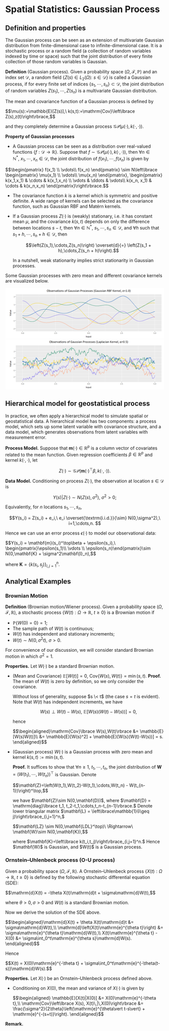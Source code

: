 # Spatial Statistics: Gaussian Process
## Definition and properties
The Gaussian process can be seen as an extension of multivariate Gaussian distribution from finite-dimensional case to infinite-dimensional case. It is a stochastic process or a random field (a collection of random variables indexed by time or space) such that the joint distribution of every finite collection of those random variables is Gaussian.

**Definition** (Gaussian process). Given a probability space $(\Omega,\mathcal{F},\mathbb{P})$ and an index set $\mathcal{D},$ a random field $\left\lbrace Z(s)\in L_2(\Omega):\ s\in\mathcal{D}\right\rbrace$ is called a Gaussian process, if for every finite set of indices $\lbrace s_1,\cdots,s_n\rbrace \subset \mathcal{D},$ the joint distribution of random variables $Z(s_1),\cdots,Z(s_n)$ is a multivariate Gaussian distribution.

The mean and covariance function of a Gaussian process is defined by
<p>
  $$\mu(s):=\mathbb{E}[Z(s)],\ k(s,t):=\mathrm{Cov}\left\lbrace Z(s),z(t)\right\rbrace,$$
</p>

and they completely determine a Gaussian process $\mathcal{GP}\left(\mu(\cdot),k(\cdot,\cdot)\right).$

**Property of Gaussian processes** 
+ A Gaussian process can be seen as a distribution over real-valued functions $\lbrace f:\mathcal{D}\to\mathbb{R}\rbrace.$ Suppose that $f\sim\mathcal{GP}\left(\mu(\cdot),k(\cdot,\cdot)\right),$ then $\forall n\in\mathbb{N}^*,\ x_1,\cdots,x_n\in\mathcal{D},$ the joint distribution of $f(x_1),\cdots,f(x_n)$ is given by
  
<p>$$\begin{pmatrix} f(x_1) \\ \vdots\\ f(x_n) \end{pmatrix} \sim N\left\lbrace
  \begin{pmatrix} \mu(x_1) \\ \vdots\\ \mu(x_n) \end{pmatrix},
  \begin{pmatrix} k(x_1,x_1) & \cdots & k(x_1,x_n) \\ \vdots & \ddots & \vdots\\ k(x_n, x_1) & \cdots & k(x_n,x_n) \end{pmatrix}\right\rbrace.$$
  </p>

+ The covariance function $k$ is a kernel which is symmetric and positive definite. A wide range of kernels can be selected as the covariance function, such as Gaussian RBF and Matérn kernels.

+ If a Gaussian process $Z(\cdot)$ is (weakly) stationary, i.e. it has constant mean $\mu$, and the covariance $k(s,t)$ depends on only the difference between locations $s-t$, then $\forall n\in\mathbb{N}^*,\ s_1,\cdots,s_n\in\mathcal{D},$ and $\forall h$ such that $s_1+h,\cdots,s_n+h\in\mathcal{D}$, then
  
  $$\left(Z(s_1),\cdots,Z(s_n)\right) \overset{d}{=} \left(Z(s_1 + h),\cdots,Z(s_n + h)\right).$$
  
  In a nutshell, weak stationarity implies strict stationarity in Gaussian processes.

Some Gaussian processes with zero mean and different covariance kernels are visualized below.
  
![avatar](https://github.com/JurrivhLeon/JurrivhLeon.github.io/raw/main/figs/rbf.png)
![avatar](https://github.com/JurrivhLeon/JurrivhLeon.github.io/raw/main/figs/lap.png)
  
## Hierarchical model for geostatistical process

In practice, we often apply a hierarchical model to simulate spatial or geostatistical data. A hierarchical model has two components: a process model, which sets up some latent variable with covariance structure, and a data model, which generates observations from latent variables with measurement error.

**Process Model.** Suppose that $\mathbf{m}(\cdot)\in\mathbb{R}^p$ is a column vector of covariates related to the mean function. Given regression coefficients $\beta\in\mathbb{R}^p$ and kernel $k(\cdot,\cdot),$ let

$$Z(\cdot)\sim\mathcal{GP}\left(\mathbf{m}(\cdot)^\top\beta, k(\cdot,\cdot)\right).$$

**Data Model.** Conditioning on process $Z(\cdot),$ the observation at location $s\in\mathcal{D}$ is

$$Y(s)|Z(\cdot) \sim N(Z(s), \sigma^2),\ \sigma^2>0;$$

Equivalently, for $n$ locations $s_1,\cdots,s_n,$

$$Y(s_i) = Z(s_i) + e_i,\ e_i \overset{\textrm{i.i.d.}}{\sim} N(0,\sigma^2),\ i=1,\cdots,n. $$

Hence we can use an error process $\epsilon(\cdot)$ to model our observational data:

<p>
  $$Y(s_i) = \mathbf{m}(s_i)^\top\beta + \epsilon(s_i),\ \begin{pmatrix}\epsilon(s_1)\\ \vdots \\ \epsilon(s_n)\end{pmatrix}\sim N(0,\mathbf{K} + \sigma^2\mathbf{I}_n),$$
</p>

where $\mathbf{K} = \lbrace k(s_i,s_j)\rbrace_{i,j=1}^n.$

## Analytical Examples
### Brownian Motion
**Definition** (Brownian motion/Wiener process). Given a probability space $(\Omega,\mathcal{F},\mathbb{R}),$ a stochastic process $\lbrace W(t): \Omega\to\mathbb{R},\ t\geq 0\rbrace$ is a Brownian motion if
  + $\mathbb{P}\lbrace W(0) = 0\rbrace = 1;$
  + The sample path of $W(t)$ is continuous;
  + $W(t)$ has independent and stationary increments;
  + $W(t)\sim N(0,\sigma^2t),\ \sigma > 0.$

For convenience of our discussion, we will consider standard Brownian motion in which $\sigma^2=1.$

**Properties.** Let $W(\cdot)$ be a standard Brownian motion.
+ (Mean and Covariance) $\mathbb{E}[W(t)] = 0,\ \mathrm{Cov}\lbrace W(s),W(t)\rbrace = \min(s,t).$
  **Proof.** The mean of $W(t)$ is zero by definition, so we only consider the covariance.
  
  Without loss of generality, suppose $s \< t$ (the case $s = t$ is evident). Note that $W(t)$ has independent increments, we have
  
  $$W(s)\perp W(t) - W(s),\ \mathbb{E}\left[W(s)\left(W(t)-W(s)\right)\right] = 0,$$

  hence
  <p>$$\begin{aligned}\mathrm{Cov}\lbrace W(s),W(t)\rbrace &= \mathbb{E}[W(s)W(t)]\\
    &= \mathbb{E}[W(s)^2] + \mathbb{E}[W(s)(W(t)-W(s))] = s.
    \end{aligned}$$</p>
  
+ (Gaussian process) $W(\cdot)$ is a Gaussian process with zero mean and kernel $k(s,t):=\min(s,t).$
  
  **Proof.** It suffices to show that $\forall n\geq 1,\ t_1,\cdots,t_n,$ the joint distribution of $\mathbf{W} = (W(t_1),\cdots,W(t_n))^\top$ is Gaussian. Denote
  <p>
    $$\mathbf{Z}=\left(W(t_1),W(t_2)-W(t_1),\cdots,W(t_n) - W(t_{n-1})\right)^\top,$$
  </p>
  we have $\mathbf{Z}\sim N(0,\mathbf{D})$, where $\mathbf{D} = \mathrm{diag}\lbrace t_1, t_2-t_1,\cdots,t_n-t_{n-1}\rbrace.$ Denote lower triangular matrix $\mathbf{L} = \left\lbrace\mathbb{1}(i\geq j)\right\rbrace_{i,j=1}^n,$
  <p>
    $$\mathbf{LZ} \sim N(0,\mathbf{LDL}^\top)\ \Rightarrow\ \mathbf{W}\sim N(0,\mathbf{K}),$$
  </p>
  where $\mathbf{K}=\left\lbrace k(t_i,t_j)\right\rbrace_{i,j=1}^n.$ Hence $\mathbf{W}$ is Gaussian, and $W(t)$ is a Gaussian process.


### Ornstein–Uhlenbeck process (O-U process)

Given a probability space $(\Omega,\mathcal{F},\mathbb{R}).$ A Ornstein–Uhlenbeck process $\lbrace X(t): \Omega\to\mathbb{R},\ t\geq 0\rbrace$ is defined by the following stochastic differential equation (SDE):
<p>
  $$\mathrm{d}X(t) = -\theta X(t)\mathrm{d}t + \sigma\mathrm{d}W(t),$$
</p>

where $\theta>0,\sigma>0$ and $W(t)$ is a standard Brownian motion.

Now we derive the solution of the SDE above.
<p>
  $$\begin{aligned}\mathrm{d}X(t)  + \theta X(t)\mathrm{d}t &= \sigma\mathrm{d}W(t),\\
  \mathrm{d}\left(X(t)\mathrm{e}^{\theta t}\right) &= \sigma\mathrm{e}^{\theta t}\mathrm{d}W(t),\\
  X(t)\mathrm{e}^{\theta t} - X(0) &= \sigma\int_0^t\mathrm{e}^{\theta s}\mathrm{d}W(s).
  \end{aligned}$$
</p>

Hence
<p>
  $$X(t) = X(0)\mathrm{e}^{-\theta t} + \sigma\int_0^t\mathrm{e}^{-\theta(t-s)}\mathrm{d}W(s).$$
</p>

**Properties.** Let $X(\cdot)$ be an Ornstein–Uhlenbeck process defined above.
+ Conditioning on $X(0),$ the mean and variance of $X(\cdot)$ is given by
  
  <p>
    $$\begin{aligned}
    \mathbb{E}[X(t)|X(0)] &= X(0)\mathrm{e}^{-\theta t},\\
    \mathrm{Cov}\left\lbrace X(s), X(t)\,|\,X(0)\right\rbrace &= \frac{\sigma^2}{2\theta}\left(\mathrm{e}^{\theta\vert t-s\vert} + \mathrm{e}^{-(s+t)}\right).
    \end{aligned}$$
  </p>

**Remark.**
